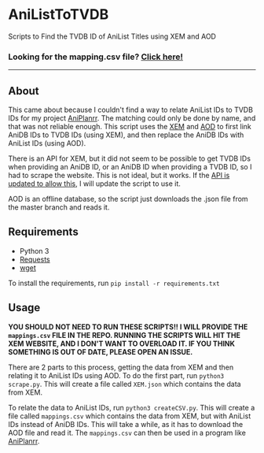# AniListToTVDB
Scripts to Find the TVDB ID of AniList Titles using XEM and AOD
### **Looking for the mapping.csv file? [Click here!](https://raw.githubusercontent.com/noggl/AniListToTVDB/main/mapping.csv)**
------------------------
## About
This came about because I couldn't find a way to relate AniList IDs to TVDB IDs for my project [AniPlanrr](https://github.com/noggl/AniPlanrr). The matching could only be done by name, and that was not reliable enough. This script uses the [XEM](https://thexem.info/) and [AOD](https://github.com/manami-project/anime-offline-database) to first link AniDB IDs to TVDB IDs (using XEM), and then replace the AniDB IDs with AniList IDs (using AOD).

There is an API for XEM, but it did not seem to be possible to get TVDB IDs when providing an AniDB ID, or an AniDB ID when providing a TVDB ID, so I had to scrape the website. This is not ideal, but it works. If the [API is updated to allow this](https://github.com/thezoggy/xem/issues/5), I will update the script to use it.

AOD is an offline database, so the script just downloads the .json file from the master branch and reads it.

## Requirements
- Python 3
- [Requests](https://pypi.org/project/requests/)
- [wget](https://pypi.org/project/wget/)

To install the requirements, run `pip install -r requirements.txt`

## Usage

**YOU SHOULD NOT NEED TO RUN THESE SCRIPTS!! I WILL PROVIDE THE `mappings.csv` FILE IN THE REPO. RUNNING THE SCRIPTS WILL HIT THE XEM WEBSITE, AND I DON'T WANT TO OVERLOAD IT. IF YOU THINK SOMETHING IS OUT OF DATE, PLEASE OPEN AN ISSUE.**

There are 2 parts to this process, getting the data from XEM and then relating it to AniList IDs using AOD. To do the first part, run `python3 scrape.py`. This will create a file called `XEM.json` which contains the data from XEM.

To relate the data to AniList IDs, run `python3 createCSV.py`. This will create a file called `mappings.csv` which contains the data from XEM, but with AniList IDs instead of AniDB IDs. This will take a while, as it has to download the AOD file and read it. The `mappings.csv` can then be used in a program like [AniPlanrr](https://github.com/noggl/AniPlanrr).
